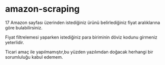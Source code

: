 # amazon-scraping
17 Amazon sayfası üzerinden istediğiniz ürünü belirlediğiniz fiyat aralıklarına göre bulabilirsiniz.

Fiyat filtrelemesi yaparken istediğiniz para biriminin döviz kodunu girmeniz yeterlidir.

Ticari amaç ile yapılmamıştır,bu yüzden yazılımdan doğacak herhangi bir sorumluluğu kabul edemem.
